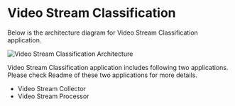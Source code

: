# Video Stream Classification

Below is the architecture diagram for Video Stream Classification application. 

![Video Stream Classification Architecture](https://github.com/baghelamit/video-stream-analytics-tensorflow/blob/master/architecture.png)

Video Stream Classification application includes following two applications. Please check Readme of these two applications for more details.

- Video Stream Collector
- Video Stream Processor



